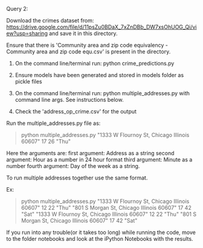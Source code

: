 Query 2:

Download the crimes dataset from: https://drive.google.com/file/d/11psZu0BDaX_7xZnDBb_DW7xsOhUOG_Qi/view?usp=sharing and save it in this directory.

Ensure that there is 'Community area and zip code equivalency - Community area and zip code equ.csv' is present in the directory.

1. On the command line/terminal run: python crime_predictions.py

2. Ensure models have been generated and stored in models folder as pickle files

3. On the command line/terminal run: python multiple_addresses.py with command line args. See instructions below.

4. Check the 'address_op_crime.csv' for the output

Run the multiple_addresses.py file as:

> python multiple_addresses.py "1333 W Flournoy St, Chicago Illinois 60607" 17 26 "Thu"

Here the arguments are:
first argument: Address as a string
second argument: Hour as a number in 24 hour format
third argument: Minute as a number
fourth argument: Day of the week as a string.

To run multiple addresses together use the same format.

Ex:
> python multiple_addresses.py "1333 W Flournoy St, Chicago Illinois 60607" 12 22 "Thu" "801 S Morgan St, Chicago Illinois 60607" 17 42 "Sat" "1333 W Flournoy St, Chicago Illinois 60607" 12 22 "Thu" "801 S Morgan St, Chicago Illinois 60607" 17 42 "Sat"

If you run into any trouble(or it takes too long) while running the code, move to the folder notebooks and look at the iPython Notebooks with the results.
